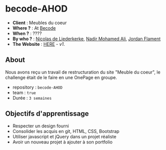 # becode-AHOD

- **Client** : Meubles du coeur
- **Where ?** : At [Becode](https://github.com/becodeorg/)
- **When ?** :  ????
- **By who ?** : [Nicolas de Liederkerke](https://github.com/Liedekerke), [Nadir Mohamed Ali](https://github.com/medleew), [Jordan Flament](https://github.com/JordanFlament) 
- **The Website** : [HERE](https://liedekerke.github.io/becode-AHOD/) - *v1*.

## About

Nous avons reçu un travail de restructuration du site "Meuble du coeur", le challenge était de le faire en une OnePage en groupe.

- repository : `becode-AHOD`
- team : `true`
- Durée : `3 semaines`

## Objectifs d'apprentissage

- Respecter un design fourni
- Consolider les acquis en git, HTML, CSS, Bootstrap
- Utiliser javascript et jQuery dans un projet réaliste
- Avoir un nouveau projet à ajouter à son portfolio

